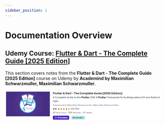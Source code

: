 ```yaml
---
sidebar_position: 1
---
```


# Documentation Overview

## Udemy Course: [Flutter & Dart - The Complete Guide [2025 Edition]](https://www.udemy.com/share/1013o4/)

This section covers notes from the **Flutter & Dart - The Complete Guide [2025 Edition]** course on Udemy by **Academind by Maximilian Schwarzmuller, Maximilian Schwarzmuller**.

![FLutter Course](./img/udemy-course.png)
